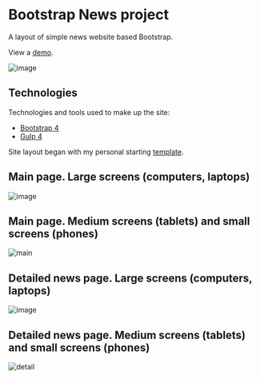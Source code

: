 # Bootstrap News project
A layout of simple news website based Bootstrap.

View a <a href="https://igor-muram.github.io/bootstrap-news/index.html" target="_blank">demo</a>. 

![image](https://user-images.githubusercontent.com/54866075/132954830-622e1e5a-a3de-4860-af91-bda0dd7dbcbf.png)

## Technologies

Technologies and tools used to make up the site:

* <a href="https://bootstrap-4.ru" target="_blank">Bootstrap 4</a>
* <a href="https://gulpjs.com" target="_blank">Gulp 4</a>

Site layout began with my personal starting <a href="https://igor-muram.github.io/webtemplate/index.html" target="_blank">template</a>.

## Main page. Large screens (computers, laptops)

![image](https://user-images.githubusercontent.com/54866075/132955179-8d4734b5-3be0-4b20-94fc-49e5ec07d696.png)

## Main page. Medium screens (tablets) and small screens (phones)

![main](https://user-images.githubusercontent.com/54866075/132959568-007bade0-a4d6-426c-8e16-599887617a31.png)

## Detailed news page. Large screens (computers, laptops)

![image](https://user-images.githubusercontent.com/54866075/132959699-b8207c60-86b2-4741-81a3-e5ab8f845d0d.png)

## Detailed news page. Medium screens (tablets) and small screens (phones)

![detail](https://user-images.githubusercontent.com/54866075/132960249-4c42c0dd-ac87-4c43-b731-24621370dd0a.png)
